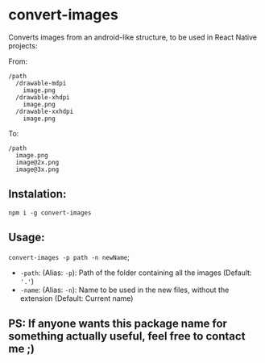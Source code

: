 # convert-images

Converts images from an android-like structure, to be used in React Native projects:

From:
```
/path
  /drawable-mdpi
    image.png
  /drawable-xhdpi
    image.png
  /drawable-xxhdpi
    image.png
```
To:
```
/path
  image.png
  image@2x.png
  image@3x.png
```

## Instalation:
`npm i -g convert-images`

## Usage:

`convert-images -p path -n newName`;

- `-path`: (Alias: `-p`): Path of the folder containing all the images (Default: `'.'`)
- `-name`: (Alias: `-n`): Name to be used in the new files, without the extension (Default: Current name)

## PS: If anyone wants this package name for something actually useful, feel free to contact me ;)
